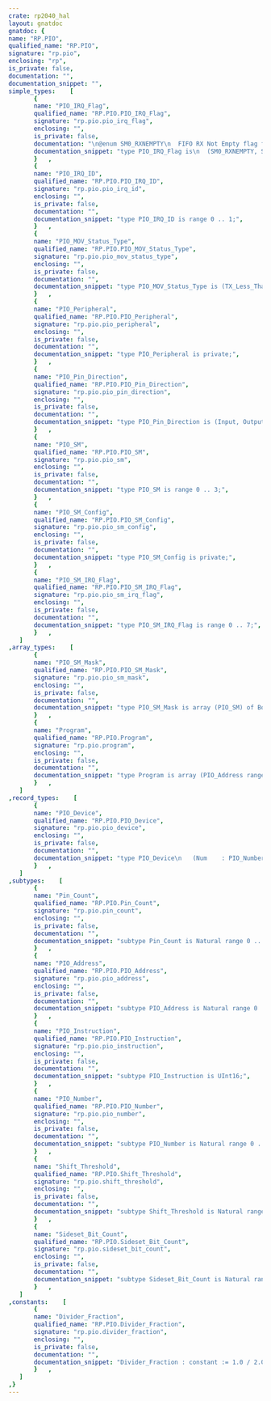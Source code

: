 ```yaml
---
crate: rp2040_hal
layout: gnatdoc
gnatdoc: {
name: "RP.PIO",
qualified_name: "RP.PIO",
signature: "rp.pio",
enclosing: "rp",
is_private: false,
documentation: "",
documentation_snippet: "",
simple_types:    [
       {
       name: "PIO_IRQ_Flag",
       qualified_name: "RP.PIO.PIO_IRQ_Flag",
       signature: "rp.pio.pio_irq_flag",
       enclosing: "",
       is_private: false,
       documentation: "\n@enum SM0_RXNEMPTY\n  FIFO RX Not Empty flag for each State Machine\n@enum SM1_RXNEMPTY\n  FIFO RX Not Empty flag for each State Machine\n@enum SM2_RXNEMPTY\n  FIFO RX Not Empty flag for each State Machine\n@enum SM3_RXNEMPTY\n  FIFO RX Not Empty flag for each State Machine\n@enum SM0_TXNFULL\n  FIFO TX Not Full flag for each State Machine\n@enum SM1_TXNFULL\n  FIFO TX Not Full flag for each State Machine\n@enum SM2_TXNFULL\n  FIFO TX Not Full flag for each State Machine\n@enum SM3_TXNFULL\n  FIFO TX Not Full flag for each State Machine\n@enum SM_IRQ0\n@enum SM_IRQ1\n@enum SM_IRQ2\n@enum SM_IRQ3",
       documentation_snippet: "type PIO_IRQ_Flag is\n  (SM0_RXNEMPTY, SM1_RXNEMPTY, SM2_RXNEMPTY, SM3_RXNEMPTY,\n   SM0_TXNFULL, SM1_TXNFULL, SM2_TXNFULL, SM3_TXNFULL,\n   SM_IRQ0, SM_IRQ1, SM_IRQ2, SM_IRQ3\n  );",
       }   ,
       {
       name: "PIO_IRQ_ID",
       qualified_name: "RP.PIO.PIO_IRQ_ID",
       signature: "rp.pio.pio_irq_id",
       enclosing: "",
       is_private: false,
       documentation: "",
       documentation_snippet: "type PIO_IRQ_ID is range 0 .. 1;",
       }   ,
       {
       name: "PIO_MOV_Status_Type",
       qualified_name: "RP.PIO.PIO_MOV_Status_Type",
       signature: "rp.pio.pio_mov_status_type",
       enclosing: "",
       is_private: false,
       documentation: "",
       documentation_snippet: "type PIO_MOV_Status_Type is (TX_Less_Than, RX_Less_Than);",
       }   ,
       {
       name: "PIO_Peripheral",
       qualified_name: "RP.PIO.PIO_Peripheral",
       signature: "rp.pio.pio_peripheral",
       enclosing: "",
       is_private: false,
       documentation: "",
       documentation_snippet: "type PIO_Peripheral is private;",
       }   ,
       {
       name: "PIO_Pin_Direction",
       qualified_name: "RP.PIO.PIO_Pin_Direction",
       signature: "rp.pio.pio_pin_direction",
       enclosing: "",
       is_private: false,
       documentation: "",
       documentation_snippet: "type PIO_Pin_Direction is (Input, Output);",
       }   ,
       {
       name: "PIO_SM",
       qualified_name: "RP.PIO.PIO_SM",
       signature: "rp.pio.pio_sm",
       enclosing: "",
       is_private: false,
       documentation: "",
       documentation_snippet: "type PIO_SM is range 0 .. 3;",
       }   ,
       {
       name: "PIO_SM_Config",
       qualified_name: "RP.PIO.PIO_SM_Config",
       signature: "rp.pio.pio_sm_config",
       enclosing: "",
       is_private: false,
       documentation: "",
       documentation_snippet: "type PIO_SM_Config is private;",
       }   ,
       {
       name: "PIO_SM_IRQ_Flag",
       qualified_name: "RP.PIO.PIO_SM_IRQ_Flag",
       signature: "rp.pio.pio_sm_irq_flag",
       enclosing: "",
       is_private: false,
       documentation: "",
       documentation_snippet: "type PIO_SM_IRQ_Flag is range 0 .. 7;",
       }   ,
   ]
,array_types:    [
       {
       name: "PIO_SM_Mask",
       qualified_name: "RP.PIO.PIO_SM_Mask",
       signature: "rp.pio.pio_sm_mask",
       enclosing: "",
       is_private: false,
       documentation: "",
       documentation_snippet: "type PIO_SM_Mask is array (PIO_SM) of Boolean\n   with Component_Size => 1,\n        Size           => 4;",
       }   ,
       {
       name: "Program",
       qualified_name: "RP.PIO.Program",
       signature: "rp.pio.program",
       enclosing: "",
       is_private: false,
       documentation: "",
       documentation_snippet: "type Program is array (PIO_Address range <>) of PIO_Instruction;",
       }   ,
   ]
,record_types:    [
       {
       name: "PIO_Device",
       qualified_name: "RP.PIO.PIO_Device",
       signature: "rp.pio.pio_device",
       enclosing: "",
       is_private: false,
       documentation: "",
       documentation_snippet: "type PIO_Device\n   (Num    : PIO_Number;\n    Periph : not null access PIO_Peripheral)\nis tagged null record;",
       }   ,
   ]
,subtypes:    [
       {
       name: "Pin_Count",
       qualified_name: "RP.PIO.Pin_Count",
       signature: "rp.pio.pin_count",
       enclosing: "",
       is_private: false,
       documentation: "",
       documentation_snippet: "subtype Pin_Count is Natural range 0 .. 32;",
       }   ,
       {
       name: "PIO_Address",
       qualified_name: "RP.PIO.PIO_Address",
       signature: "rp.pio.pio_address",
       enclosing: "",
       is_private: false,
       documentation: "",
       documentation_snippet: "subtype PIO_Address is Natural range 0 .. 31;",
       }   ,
       {
       name: "PIO_Instruction",
       qualified_name: "RP.PIO.PIO_Instruction",
       signature: "rp.pio.pio_instruction",
       enclosing: "",
       is_private: false,
       documentation: "",
       documentation_snippet: "subtype PIO_Instruction is UInt16;",
       }   ,
       {
       name: "PIO_Number",
       qualified_name: "RP.PIO.PIO_Number",
       signature: "rp.pio.pio_number",
       enclosing: "",
       is_private: false,
       documentation: "",
       documentation_snippet: "subtype PIO_Number is Natural range 0 .. 1;",
       }   ,
       {
       name: "Shift_Threshold",
       qualified_name: "RP.PIO.Shift_Threshold",
       signature: "rp.pio.shift_threshold",
       enclosing: "",
       is_private: false,
       documentation: "",
       documentation_snippet: "subtype Shift_Threshold is Natural range 1 .. 32;",
       }   ,
       {
       name: "Sideset_Bit_Count",
       qualified_name: "RP.PIO.Sideset_Bit_Count",
       signature: "rp.pio.sideset_bit_count",
       enclosing: "",
       is_private: false,
       documentation: "",
       documentation_snippet: "subtype Sideset_Bit_Count is Natural range 0 .. 5;",
       }   ,
   ]
,constants:    [
       {
       name: "Divider_Fraction",
       qualified_name: "RP.PIO.Divider_Fraction",
       signature: "rp.pio.divider_fraction",
       enclosing: "",
       is_private: false,
       documentation: "",
       documentation_snippet: "Divider_Fraction : constant := 1.0 / 2.0 ** SM0_CLKDIV_FRAC_Field'Size;",
       }   ,
   ]
,}
---
```

